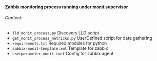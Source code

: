 #### Zabbix monitoring process running under monit supervisor

###### Content:

* `lld_monit_process.py` Discovery LLD script
* `get_monit_process_metricks.py` UserDefined script for data gathering
* `requirements.txt` Required modules for python
* `zabbix-monit-template.xml` Template for zabbix
* `userparameter_monit.conf` Config for zabbix agent

